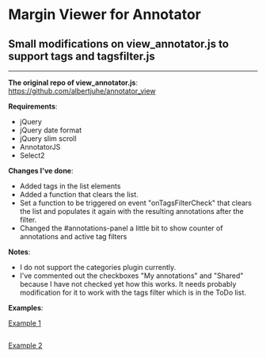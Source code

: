 Margin Viewer for Annotator
==================
## Small modifications on view_annotator.js to support tags and tagsfilter.js
---
**The original repo of view_annotator.js**:
https://github.com/albertjuhe/annotator_view

**Requirements**: 
+ jQuery
+ jQuery date format
+ jQuery slim scroll
+ AnnotatorJS
+ Select2

**Changes I've done**:
+ Added tags in the list elements
+ Added a function that clears the list.
+ Set a function to be triggered on event "onTagsFilterCheck" that clears the list and populates it again with the resulting annotations after the filter. 
+ Changed the #annotations-panel a little bit to show counter of annotations and active tag filters

**Notes**:
+ I do not support the categories plugin currently.
+ I've commented out the checkboxes "My annotations" and "Shared" because I have not checked yet how this works. It needs probably modification for it to work with the tags filter which is in the ToDo list. 

**Examples**:

[Example 1](https://marios-r.github.io/annotator_view/docs/example1)
<pre>
</pre>

[Example 2](https://marios-r.github.io/annotator_view/docs/example2)
<pre>
</pre>